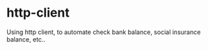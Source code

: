 http-client
===========

Using http client, to automate check bank balance, social insurance balance, etc..
